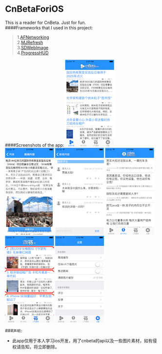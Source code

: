 # CnBetaForiOS <br /> 

This is a reader for CnBeta. Just for fun.<br /> 
####Frameworks that I used in this project:<br /> 
> 1.[AFNetworking](https://github.com/AFNetworking/AFNetworking)<br />
> 2.[MJRefresh](https://github.com/CoderMJLee/MJRefresh)<br />
> 3.[SDWebImage](https://github.com/rs/SDWebImage)<br />
> 4.[ProgressHUD](https://github.com/relatedcode/ProgressHUD)<br />

####Screenshots of the app:
![](https://raw.githubusercontent.com/Xadoy/CnBetaForiOS/master/mdImgs/screenshot1.png)
![](https://raw.githubusercontent.com/Xadoy/CnBetaForiOS/master/mdImgs/screenshot2.png)
![](https://raw.githubusercontent.com/Xadoy/CnBetaForiOS/master/mdImgs/screenshot3.png)
![](https://raw.githubusercontent.com/Xadoy/CnBetaForiOS/master/mdImgs/screenshot4.png)
![](https://raw.githubusercontent.com/Xadoy/CnBetaForiOS/master/mdImgs/screenshot5.png)
![](https://raw.githubusercontent.com/Xadoy/CnBetaForiOS/master/mdImgs/screenshot6.png)


###`声明:`
* 此app仅用于本人学习ios开发，用了cnbeta的api以及一些图片素材，如有侵权请告知，将立即删除。
